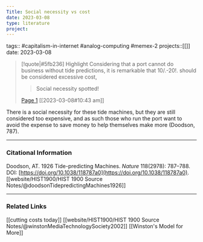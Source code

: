 ```yaml
---
Title: Social necessity vs cost
date: 2023-03-08
type: literature
project:
---
```

tags:: #capitalism-in-internet #analog-computing #memex-2 
projects::[[]]
date: 2023-03-08

> [!quote|#5fb236] Highlight
> Considering that a port cannot do business without tide predictions, it is remarkable that 10/.-20!. should be considered excessive cost,
>
>> Social necessity spotted!
>
> [Page 1](zotero://open-pdf/library/items/ZNS39N7H?page=1) [[2023-03-08#10:43 am]]

There is a social necessity for these tide machines, but they are still considered too expensive, and as such those who run the port want to avoid the expense to save money to help themselves make more (Doodson, 787).

---
### Citational Information

Doodson, AT. 1926 Tide-predicting Machines. _Nature_ 118(2978): 787–788. DOI: [https://doi.org/10.1038/118787a0](https://doi.org/10.1038/118787a0).
[[website/HIST1900/HIST 1900 Source Notes/@doodsonTidepredictingMachines1926]]

---

### Related Links

[[cutting costs today]]
[[website/HIST1900/HIST 1900 Source Notes/@winstonMediaTechnologySociety2002]]
[[Winston's Model for More]]